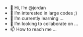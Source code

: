 - 👋 Hi, I’m @jordan
- 👀 I’m interested in large codes ;)
-  🌱 I’m currently learning ...
- 💞️ I’m looking to collaborate on ...
- 📫 How to reach me ...

<!---
jordezz123/jordezz123 is a ✨ special ✨ repository because its `README.md` (this file) appears on your GitHub profile.
You can click the Preview link to take a look at your changes.
--->
